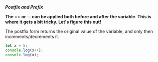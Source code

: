 **_Postfix and Prefix_**

**The ++ or -- can be applied both before and after the variable. This is where it gets a bit tricky. Let's figure this out!**

The postfix form returns the original value of the variable, and only then increments/decrements it.

```js
let x = 5;
console.log(x++);
console.log(x);
```
